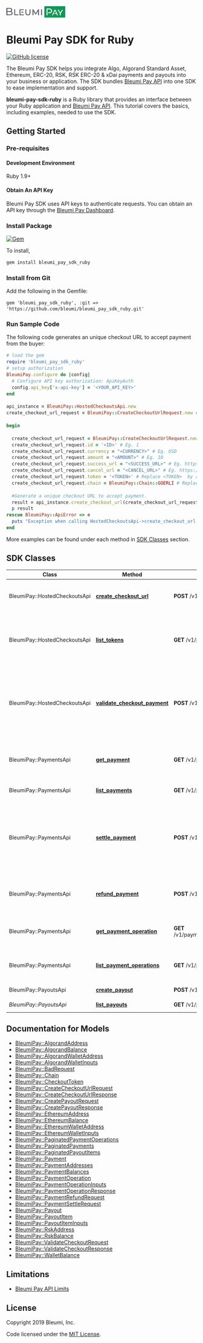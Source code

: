 <img src="./assets/images/BleumiPay.png" height="30">

# Bleumi Pay SDK for Ruby

[![GitHub license](https://img.shields.io/badge/license-MIT-blue.svg?style=flat-square)](https://raw.githubusercontent.com/bleumi/bleumi-pay-sdk-ruby/master/LICENSE)

The Bleumi Pay SDK helps you integrate Algo, Algorand Standard Asset, Ethereum, ERC-20, RSK, RSK ERC-20 & xDai payments and payouts into your business or application. The SDK bundles [Bleumi Pay API](https://pay.bleumi.com/docs/#introduction) into one SDK to ease implementation and support.

**bleumi-pay-sdk-ruby** is a Ruby library that provides an interface between your Ruby application and [Bleumi Pay API](https://pay.bleumi.com/docs/#introduction). This tutorial covers the basics, including examples, needed to use the SDK.

## Getting Started

### Pre-requisites

#### Development Environment

Ruby 1.9+

#### Obtain An API Key

Bleumi Pay SDK uses API keys to authenticate requests. You can obtain an API key through the [Bleumi Pay Dashboard](https://pay.bleumi.com/app/).

### Install Package

[![Gem](https://img.shields.io/gem/v/bleumi_pay_sdk_ruby.svg?style=flat)](http://rubygems.org/gems/bleumi_pay_sdk_ruby)


To install,
```bash
gem install bleumi_pay_sdk_ruby
```

### Install from Git

Add the following in the Gemfile:

    gem 'bleumi_pay_sdk_ruby', :git => 'https://github.com/bleumi/bleumi_pay_sdk_ruby.git'

### Run Sample Code

The following code generates an unique checkout URL to accept payment from the buyer:


```ruby
# load the gem
require 'bleumi_pay_sdk_ruby'
# setup authorization
BleumiPay.configure do |config|
  # Configure API key authorization: ApiKeyAuth
  config.api_key['x-api-key'] = '<YOUR_API_KEY>'
end

api_instance = BleumiPay::HostedCheckoutsApi.new
create_checkout_url_request = BleumiPay::CreateCheckoutUrlRequest.new # CreateCheckoutUrlRequest | Specify checkout URL creation parameters.

begin

  create_checkout_url_request = BleumiPay::CreateCheckoutUrlRequest.new # CreatePayoutRequest | Specify payout creation parameters.
  create_checkout_url_request.id = '<ID>' # Eg. 1
  create_checkout_url_request.currency = "<CURRENCY>" # Eg. USD
  create_checkout_url_request.amount = "<AMOUNT>" # Eg. 10
  create_checkout_url_request.success_url = "<SUCCESS_URL>" # Eg. https://demo.store/api/completeOrder
  create_checkout_url_request.cancel_url = "<CANCEL_URL>" # Eg. https://demo.store/api/cancelOrder
  create_checkout_url_request.token = '<TOKEN>' # Replace <TOKEN>  by anyone of the following values: 'ETH' or 'XDAI' or 'XDAIT' or ECR-20 Contract Address or 'RBTC' or RSK ECR-20 Contract Address or 'Asset ID' of Algorand Standard Asset. | Optional
  create_checkout_url_request.chain = BleumiPay::Chain::GOERLI # Replace with any Chain as required

  #Generate a unique checkout URL to accept payment.
  result = api_instance.create_checkout_url(create_checkout_url_request)
  p result
rescue BleumiPay::ApiError => e
  puts "Exception when calling HostedCheckoutsApi->create_checkout_url: #{e}"
end
```

More examples can be found under each method in [SDK Classes](#sdk-classes) section.

## SDK Classes

Class | Method | HTTP request | Description
------------ | ------------- | ------------- | -------------
BleumiPay::HostedCheckoutsApi | [**create_checkout_url**](docs/HostedCheckoutsApi.md#create_checkout_url) | **POST** /v1/payment/hc | Generate a unique checkout URL to accept payment.
BleumiPay::HostedCheckoutsApi | [**list_tokens**](docs/HostedCheckoutsApi.md#list_tokens) | **GET** /v1/payment/hc/tokens | Retrieve all tokens configured for the Hosted Checkout in your account in the [Bleumi Pay Dashboard](https://pay.bleumi.com/app/).
BleumiPay::HostedCheckoutsApi | [**validate_checkout_payment**](docs/HostedCheckoutsApi.md#validate_checkout_payment) | **POST** /v1/payment/hc/validate | Validate the GET parameters passed by Hosted Checkout in successUrl upon successfully completing payment.
BleumiPay::PaymentsApi | [**get_payment**](docs/PaymentsApi.md#get_payment) | **GET** /v1/payment/{id} | Retrieve the wallet addresses & token balances for a given payment
BleumiPay::PaymentsApi | [**list_payments**](docs/PaymentsApi.md#list_payments) | **GET** /v1/payment | Retrieve all payments created.
BleumiPay::PaymentsApi | [**settle_payment**](docs/PaymentsApi.md#settle_payment) | **POST** /v1/payment/{id}/settle | Settle a specific amount of a token for a given payment to the transferAddress and remaining balance (if any) will be refunded to the buyerAddress
BleumiPay::PaymentsApi | [**refund_payment**](docs/PaymentsApi.md#refund_payment) | **POST** /v1/payment/{id}/refund | Refund the balance of a token for a given payment to the buyerAddress
BleumiPay::PaymentsApi | [**get_payment_operation**](docs/PaymentsApi.md#get_payment_operation) | **GET** /v1/payment/{id}/operation/{txid} | Retrieve a payment operation for a specific payment.
BleumiPay::PaymentsApi | [**list_payment_operations**](docs/PaymentsApi.md#list_payment_operations) | **GET** /v1/payment/{id}/operation | Retrieve all payment operations for a specific payment.
BleumiPay::PayoutsApi | [**create_payout**](docs/PayoutsApi.md#create_payout) | **POST** /v1/payout | Create a payout.
*BleumiPay::PayoutsApi* | [**list_payouts**](docs/PayoutsApi.md#list_payouts) | **GET** /v1/payout | Returns a list of payouts


## Documentation for Models

 - [BleumiPay::AlgorandAddress](docs/AlgorandAddress.md)
 - [BleumiPay::AlgorandBalance](docs/AlgorandBalance.md)
 - [BleumiPay::AlgorandWalletAddress](docs/AlgorandWalletAddress.md)
 - [BleumiPay::AlgorandWalletInputs](docs/AlgorandWalletInputs.md)
 - [BleumiPay::BadRequest](docs/BadRequest.md)
 - [BleumiPay::Chain](docs/Chain.md)
 - [BleumiPay::CheckoutToken](docs/CheckoutToken.md)
 - [BleumiPay::CreateCheckoutUrlRequest](docs/CreateCheckoutUrlRequest.md)
 - [BleumiPay::CreateCheckoutUrlResponse](docs/CreateCheckoutUrlResponse.md)
 - [BleumiPay::CreatePayoutRequest](docs/CreatePayoutRequest.md)
 - [BleumiPay::CreatePayoutResponse](docs/CreatePayoutResponse.md)
 - [BleumiPay::EthereumAddress](docs/EthereumAddress.md)
 - [BleumiPay::EthereumBalance](docs/EthereumBalance.md)
 - [BleumiPay::EthereumWalletAddress](docs/EthereumWalletAddress.md)
 - [BleumiPay::EthereumWalletInputs](docs/EthereumWalletInputs.md) 
 - [BleumiPay::PaginatedPaymentOperations](docs/PaginatedPaymentOperations.md)
 - [BleumiPay::PaginatedPayments](docs/PaginatedPayments.md)
 - [BleumiPay::PaginatedPayoutItems](docs/PaginatedPayoutItems.md)
 - [BleumiPay::Payment](docs/Payment.md)
 - [BleumiPay::PaymentAddresses](docs/PaymentAddresses.md)
 - [BleumiPay::PaymentBalances](docs/PaymentBalances.md)
 - [BleumiPay::PaymentOperation](docs/PaymentOperation.md)
 - [BleumiPay::PaymentOperationInputs](docs/PaymentOperationInputs.md)
 - [BleumiPay::PaymentOperationResponse](docs/PaymentOperationResponse.md)
 - [BleumiPay::PaymentRefundRequest](docs/PaymentRefundRequest.md)
 - [BleumiPay::PaymentSettleRequest](docs/PaymentSettleRequest.md)
 - [BleumiPay::Payout](docs/Payout.md)
 - [BleumiPay::PayoutItem](docs/PayoutItem.md)
 - [BleumiPay::PayoutItemInputs](docs/PayoutItemInputs.md)
 - [BleumiPay::RskAddress](docs/RskAddress.md)
 - [BleumiPay::RskBalance](docs/RskBalance.md)
 - [BleumiPay::ValidateCheckoutRequest](docs/ValidateCheckoutRequest.md)
 - [BleumiPay::ValidateCheckoutResponse](docs/ValidateCheckoutResponse.md)
 - [BleumiPay::WalletBalance](docs/WalletBalance.md)


## Limitations

 - [Bleumi Pay API Limits](https://pay.bleumi.com/docs/#api-limits)

## License

Copyright 2019 Bleumi, Inc.

Code licensed under the [MIT License](LICENSE).